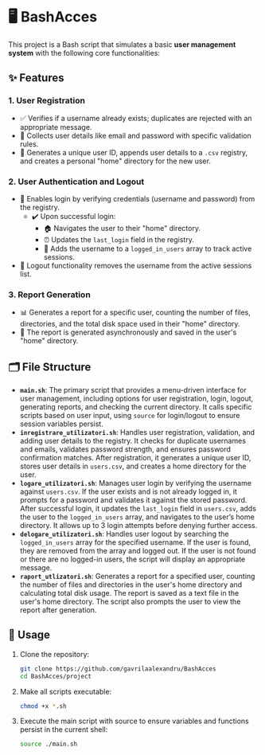 # 🖥️ BashAcces

This project is a Bash script that simulates a basic **user management system** with the following core functionalities:  

## ✨ Features  

### 1. **User Registration**  
- ✅ Verifies if a username already exists; duplicates are rejected with an appropriate message.  
- 📧 Collects user details like email and password with specific validation rules.  
- 🔑 Generates a unique user ID, appends user details to a `.csv` registry, and creates a personal "home" directory for the new user.  

### 2. **User Authentication and Logout**  
- 🔐 Enables login by verifying credentials (username and password) from the registry.  
  - ✔️ Upon successful login:  
    - 🏠 Navigates the user to their "home" directory.  
    - ⏰ Updates the `last_login` field in the registry.  
    - 👥 Adds the username to a `logged_in_users` array to track active sessions.  
- 🚪 Logout functionality removes the username from the active sessions list.  

### 3. **Report Generation**  
- 📊 Generates a report for a specific user, counting the number of files, directories, and the total disk space used in their "home" directory.
- 💾 The report is generated asynchronously and saved in the user's "home" directory.

## 🗂️ File Structure
- **`main.sh`**: The primary script that provides a menu-driven interface for user management, including options for user registration, login, logout, generating reports, and checking the current directory. It calls specific scripts based on user input, using `source` for login/logout to ensure session variables persist.
- **`inregistrare_utilizatori.sh`**: Handles user registration, validation, and adding user details to the registry. It checks for duplicate usernames and emails, validates password strength, and ensures password confirmation matches. After registration, it generates a unique user ID, stores user details in `users.csv`, and creates a home directory for the user.
- **`logare_utilizatori.sh`**: Manages user login by verifying the username against `users.csv`. If the user exists and is not already logged in, it prompts for a password and validates it against the stored password. After successful login, it updates the `last_login` field in `users.csv`, adds the user to the `logged_in_users` array, and navigates to the user’s home directory. It allows up to 3 login attempts before denying further access.
- **`delogare_utilizatori.sh`**: Handles user logout by searching the `logged_in_users` array for the specified username. If the user is found, they are removed from the array and logged out. If the user is not found or there are no logged-in users, the script will display an appropriate message.
- **`raport_utlizatori.sh`**: Generates a report for a specified user, counting the number of files and directories in the user's home directory and calculating total disk usage. The report is saved as a text file in the user's home directory. The script also prompts the user to view the report after generation.

## 🚀 Usage  
1. Clone the repository:  
   ```bash
   git clone https://github.com/gavrilaalexandru/BashAcces
   cd BashAcces/project
2. Make all scripts executable:
   ```bash
   chmod +x *.sh
3. Execute the main script with source to ensure variables and functions persist in the current shell:
   ```bash
   source ./main.sh
